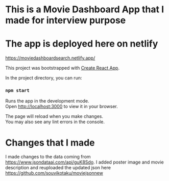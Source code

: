 # This is a Movie Dashboard App that I made for interview purpose

# The app is deployed here on netlify

https://moviedashboardsearch.netlify.app/

This project was bootstrapped with [Create React App](https://github.com/facebook/create-react-app).

In the project directory, you can run:

### `npm start`

Runs the app in the development mode.\
Open [http://localhost:3000](http://localhost:3000) to view it in your browser.

The page will reload when you make changes.\
You may also see any lint errors in the console.

# Changes that I made

I made changes to the data coming from https://www.jsondataai.com/api/guK8Sdo. I added poster image and movie description and reuploaded the updated json here https://github.com/souvikotaku/moviejsonnew
